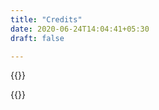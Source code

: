 ```yaml
---
title: "Credits"
date: 2020-06-24T14:04:41+05:30
draft: false

---
```

{{<rawhtml>}}

{{</rawhtml>}}
